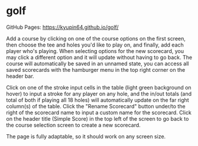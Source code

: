 # golf

GitHub Pages: https://kyupin64.github.io/golf/

Add a course by clicking on one of the course options on the first screen, then choose the tee and holes you'd like to play on, and finally, add each player who's playing. When selecting options for the new scorecard, you may click a different option and it will update without having to go back. The course will automatically be saved in an unnamed state, you can access all saved scorecards with the hamburger menu in the top right corner on the header bar.

Click on one of the stroke input cells in the table (light green background on hover) to input a stroke for any player on any hole, and the in/out totals (and total of both if playing all 18 holes) will automatically update on the far right column(s) of the table. Click the "Rename Scorecard" button under/to the right of the scorecard name to input a custom name for the scorecard. Click on the header title (Simple Score) in the top left of the screen to go back to the course selection screen to create a new scorecard.

The page is fully adaptable, so it should work on any screen size.
